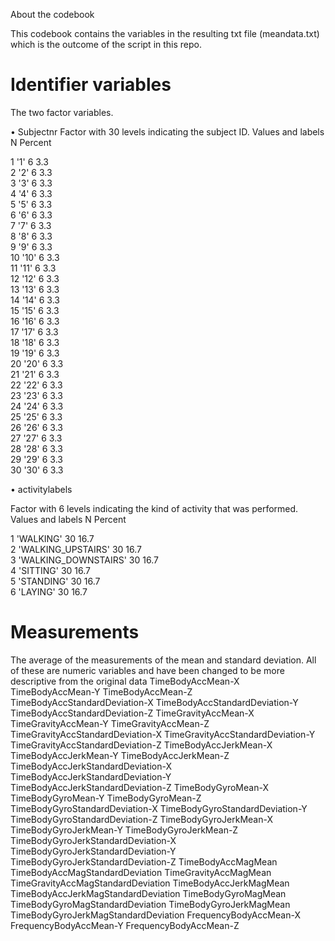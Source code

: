 About the codebook

This codebook contains the variables in the resulting txt file (meandata.txt) which is the outcome of the script in this repo.

# Identifier variables

The two factor variables.

•	Subjectnr
Factor with 30 levels indicating the subject ID.
Values and labels   N   Percent

1 '1'    6   3.3    
2 '2'    6   3.3    
3 '3'    6   3.3    
4 '4'    6   3.3    
5 '5'    6   3.3    
6 '6'    6   3.3    
7 '7'    6   3.3    
8 '8'    6   3.3    
9 '9'    6   3.3    
10 '10'   6   3.3    
11 '11'   6   3.3    
12 '12'   6   3.3    
13 '13'   6   3.3    
14 '14'   6   3.3    
15 '15'   6   3.3    
16 '16'   6   3.3    
17 '17'   6   3.3    
18 '18'   6   3.3    
19 '19'   6   3.3    
20 '20'   6   3.3    
21 '21'   6   3.3    
22 '22'   6   3.3    
23 '23'   6   3.3    
24 '24'   6   3.3    
25 '25'   6   3.3    
26 '26'   6   3.3    
27 '27'   6   3.3    
28 '28'   6   3.3    
29 '29'   6   3.3    
30 '30'   6   3.3    

•	activitylabels

Factor with 6 levels indicating the kind of activity that was performed.
Values and labels    N    Percent 

1 'WALKING'              30   16.7     
2 'WALKING_UPSTAIRS'     30   16.7     
3 'WALKING_DOWNSTAIRS'   30   16.7     
4 'SITTING'              30   16.7     
5 'STANDING'             30   16.7     
6 'LAYING'               30   16.7     

# Measurements 
The average of the measurements of the mean and standard deviation.
All of these are numeric variables and have been changed to be more descriptive from the original data
TimeBodyAccMean-X
TimeBodyAccMean-Y
TimeBodyAccMean-Z
TimeBodyAccStandardDeviation-X
TimeBodyAccStandardDeviation-Y
TimeBodyAccStandardDeviation-Z
TimeGravityAccMean-X
TimeGravityAccMean-Y
TimeGravityAccMean-Z
TimeGravityAccStandardDeviation-X
TimeGravityAccStandardDeviation-Y
TimeGravityAccStandardDeviation-Z
TimeBodyAccJerkMean-X
TimeBodyAccJerkMean-Y
TimeBodyAccJerkMean-Z
TimeBodyAccJerkStandardDeviation-X
TimeBodyAccJerkStandardDeviation-Y
TimeBodyAccJerkStandardDeviation-Z
TimeBodyGyroMean-X
TimeBodyGyroMean-Y
TimeBodyGyroMean-Z
TimeBodyGyroStandardDeviation-X
TimeBodyGyroStandardDeviation-Y
TimeBodyGyroStandardDeviation-Z
TimeBodyGyroJerkMean-X
TimeBodyGyroJerkMean-Y
TimeBodyGyroJerkMean-Z
TimeBodyGyroJerkStandardDeviation-X
TimeBodyGyroJerkStandardDeviation-Y
TimeBodyGyroJerkStandardDeviation-Z
TimeBodyAccMagMean
TimeBodyAccMagStandardDeviation
TimeGravityAccMagMean
TimeGravityAccMagStandardDeviation
TimeBodyAccJerkMagMean
TimeBodyAccJerkMagStandardDeviation
TimeBodyGyroMagMean
TimeBodyGyroMagStandardDeviation
TimeBodyGyroJerkMagMean
TimeBodyGyroJerkMagStandardDeviation
FrequencyBodyAccMean-X
FrequencyBodyAccMean-Y
FrequencyBodyAccMean-Z
